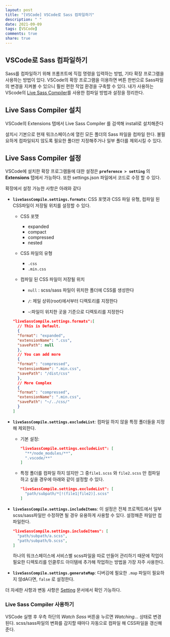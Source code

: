 ```yaml
---
layout: post
title: "[VSCode] VSCode로 Sass 컴파일하기"
description: " "
date: 2021-09-09
tags: [VSCode]
comments: true
share: true
---
```




## VSCode로 Sass 컴파일하기

Sass를 컴파일하기 위해 프롬프트에 직접 명령을 입력하는 방법, 기타 확장 프로그램을 사용하는 방법이 있다. VSCode의 확장 프로그램을 이용하면 버튼 한번으로 Sass파일의 변경을 지켜볼 수 있으니 훨씬 편한 작업 환경을 구축할 수 있다. 내가 사용하는 VScode의 [Live Sass Compiler](https://marketplace.visualstudio.com/items?itemName=ritwickdey.live-sass)를 사용한 컴파일 방법과 설정을 정리한다.

## Live Sass Compiler 설치

VSCode의 Extensions 탭에서 Live Sass Compiler 를 검색해 install로 설치해준다

설치시 기본으로 현재 워크스페이스에 열린 모든 폴더의 Sass 파일을 컴파일 한다. 불필요하게 컴파일되지 않도록 필요한 폴더만 지정해주거나 일부 폴더를 제외시킬 수 있다.

## Live Sass Compiler 설정

VSCode에 설치한 확장 프로그램들에 대한 설정은 **`preference > setting`** 의 **Extensions** 탭에서 가능하다. 또한 settings.json 파일에서 코드로 수정 할 수 있다.

확장에서 설정 가능한 사항은 아래와 같다

* **`liveSassCompile.settings.formats`**: CSS 포맷과 CSS 파일 유형, 컴파일 된 CSS파일이 저장될 위치를 설정할 수 있다.

  * CSS 포맷

    * expanded
    * compact
    * compressed
    * nested

  * CSS 파일의 유형

    * `.css` 
    * `.min.css`

  * 컴파일 된 CSS 파일이 저장될 위치

    * `null` : scss/sass 파일이 위치한 폴더에 CSS를 생성한다 

    * `/`: 제일 상위(root)에서부터 디렉토리를 지정한다

    * `~`:파일이 위치한 곳을 기준으로 디렉토리를 지정한다 

   ```json
   "liveSassCompile.settings.formats":[
     // This is Default.
     {
     "format": "expanded",
     "extensionName": ".css",
     "savePath": null
     },
     // You can add more
     {
     "format": "compressed",
     "extensionName": ".min.css",
     "savePath": "/dist/css"
     },
     // More Complex
     {
     "format": "compressed",
     "extensionName": ".min.css",
     "savePath": "~/../css/"
     }
   ]
   ```

* **`liveSassCompile.settings.excludeList`**: 컴파일 하지 않을 특정 폴더들을 지정해 제외한다.

  * 기본 설정:

    ```json
    "liveSassCompile.settings.excludeList": [ 
      "**/node_modules/**",
      ".vscode/**" 
    ]
    ```

  * 특정 폴더를 컴파일 하지 않지만 그 중`file1.scss` 와 `file2.scss` 만 컴파일 하고 싶을 경우에 아래와 같이 설정할 수 있다.

    ```json
    "liveSassCompile.settings.excludeList": [
      "path/subpath/*[!(file1|file2)].scss"
    ]
    ```

* **`liveSassCompile.settings.includeItems`**: 이 설정은 전체 프로젝트에서 일부 scss/sass파일만 수정하면 될 경우 유용하게 사용할 수 있다. 설정해준 파일만 컴파일한다.

  ```json
  "liveSassCompile.settings.includeItems": [
    "path/subpath/a.scss",
    "path/subpath/b.scss",
  ]
  ```
	하나의 워크스페이스에 서비스별 scss파일을 따로 만들어 관리하기 때문에 작업이 필요한 디렉토리를 인클루드 아이템에 추가해 작업하는 방법을 가장 자주 사용한다.
  
* **`liveSassCompile.settings.generateMap`**: 디버깅에 필요한  `.map` 파일이 필요하지 않dA다면, `false` 로 설정한다.

더 자세한 사항과 변동 사항은 [Setting](https://github.com/ritwickdey/vscode-live-sass-compiler/blob/master/docs/settings.md) 문서에서 확인 가능하다.



### Live Sass Compiler 사용하기

VSCode 실행 후 우측 하단의 *Watch Sass* 버튼을 누르면 *Watching…* 상태로 변경된다. scss/sass파일의 변화를 감지할 때마다 자동으로 컴파일 해 CSS파일을 갱신해준다.